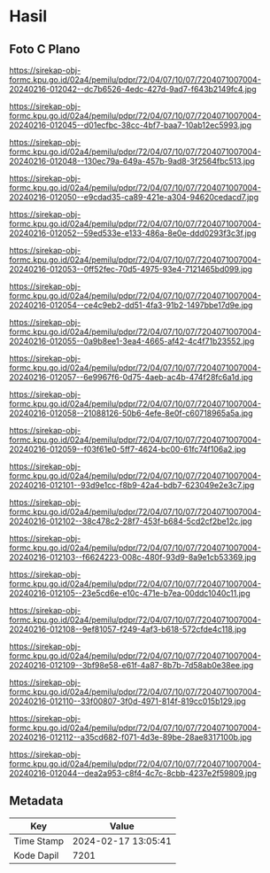 # Hasil

## Foto C Plano

https://sirekap-obj-formc.kpu.go.id/02a4/pemilu/pdpr/72/04/07/10/07/7204071007004-20240216-012042--dc7b6526-4edc-427d-9ad7-f643b2149fc4.jpg

https://sirekap-obj-formc.kpu.go.id/02a4/pemilu/pdpr/72/04/07/10/07/7204071007004-20240216-012045--d01ecfbc-38cc-4bf7-baa7-10ab12ec5993.jpg

https://sirekap-obj-formc.kpu.go.id/02a4/pemilu/pdpr/72/04/07/10/07/7204071007004-20240216-012048--130ec79a-649a-457b-9ad8-3f2564fbc513.jpg

https://sirekap-obj-formc.kpu.go.id/02a4/pemilu/pdpr/72/04/07/10/07/7204071007004-20240216-012050--e9cdad35-ca89-421e-a304-94620cedacd7.jpg

https://sirekap-obj-formc.kpu.go.id/02a4/pemilu/pdpr/72/04/07/10/07/7204071007004-20240216-012052--59ed533e-e133-486a-8e0e-ddd0293f3c3f.jpg

https://sirekap-obj-formc.kpu.go.id/02a4/pemilu/pdpr/72/04/07/10/07/7204071007004-20240216-012053--0ff52fec-70d5-4975-93e4-7121465bd099.jpg

https://sirekap-obj-formc.kpu.go.id/02a4/pemilu/pdpr/72/04/07/10/07/7204071007004-20240216-012054--ce4c9eb2-dd51-4fa3-91b2-1497bbe17d9e.jpg

https://sirekap-obj-formc.kpu.go.id/02a4/pemilu/pdpr/72/04/07/10/07/7204071007004-20240216-012055--0a9b8ee1-3ea4-4665-af42-4c4f71b23552.jpg

https://sirekap-obj-formc.kpu.go.id/02a4/pemilu/pdpr/72/04/07/10/07/7204071007004-20240216-012057--6e9967f6-0d75-4aeb-ac4b-474f28fc6a1d.jpg

https://sirekap-obj-formc.kpu.go.id/02a4/pemilu/pdpr/72/04/07/10/07/7204071007004-20240216-012058--21088126-50b6-4efe-8e0f-c60718965a5a.jpg

https://sirekap-obj-formc.kpu.go.id/02a4/pemilu/pdpr/72/04/07/10/07/7204071007004-20240216-012059--f03f61e0-5ff7-4624-bc00-61fc74f106a2.jpg

https://sirekap-obj-formc.kpu.go.id/02a4/pemilu/pdpr/72/04/07/10/07/7204071007004-20240216-012101--93d9e1cc-f8b9-42a4-bdb7-623049e2e3c7.jpg

https://sirekap-obj-formc.kpu.go.id/02a4/pemilu/pdpr/72/04/07/10/07/7204071007004-20240216-012102--38c478c2-28f7-453f-b684-5cd2cf2be12c.jpg

https://sirekap-obj-formc.kpu.go.id/02a4/pemilu/pdpr/72/04/07/10/07/7204071007004-20240216-012103--f6624223-008c-480f-93d9-8a9e1cb53369.jpg

https://sirekap-obj-formc.kpu.go.id/02a4/pemilu/pdpr/72/04/07/10/07/7204071007004-20240216-012105--23e5cd6e-e10c-471e-b7ea-00ddc1040c11.jpg

https://sirekap-obj-formc.kpu.go.id/02a4/pemilu/pdpr/72/04/07/10/07/7204071007004-20240216-012108--9ef81057-f249-4af3-b618-572cfde4c118.jpg

https://sirekap-obj-formc.kpu.go.id/02a4/pemilu/pdpr/72/04/07/10/07/7204071007004-20240216-012109--3bf98e58-e61f-4a87-8b7b-7d58ab0e38ee.jpg

https://sirekap-obj-formc.kpu.go.id/02a4/pemilu/pdpr/72/04/07/10/07/7204071007004-20240216-012110--33f00807-3f0d-4971-814f-819cc015b129.jpg

https://sirekap-obj-formc.kpu.go.id/02a4/pemilu/pdpr/72/04/07/10/07/7204071007004-20240216-012112--a35cd682-f071-4d3e-89be-28ae8317100b.jpg

https://sirekap-obj-formc.kpu.go.id/02a4/pemilu/pdpr/72/04/07/10/07/7204071007004-20240216-012044--dea2a953-c8f4-4c7c-8cbb-4237e2f59809.jpg


## Metadata

| Key        | Value               |
| ---------- | ------------------- |
| Time Stamp | 2024-02-17 13:05:41 |
| Kode Dapil | 7201                |



